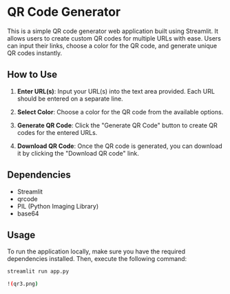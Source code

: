 
# QR Code Generator

This is a simple QR code generator web application built using Streamlit. It allows users to create custom QR codes for multiple URLs with ease. Users can input their links, choose a color for the QR code, and generate unique QR codes instantly.

## How to Use

1. **Enter URL(s)**: Input your URL(s) into the text area provided. Each URL should be entered on a separate line.

2. **Select Color**: Choose a color for the QR code from the available options.

3. **Generate QR Code**: Click the "Generate QR Code" button to create QR codes for the entered URLs.

4. **Download QR Code**: Once the QR code is generated, you can download it by clicking the "Download QR code" link.

## Dependencies

- Streamlit
- qrcode
- PIL (Python Imaging Library)
- base64

## Usage

To run the application locally, make sure you have the required dependencies installed. Then, execute the following command:

```bash
streamlit run app.py

!(qr3.png)

